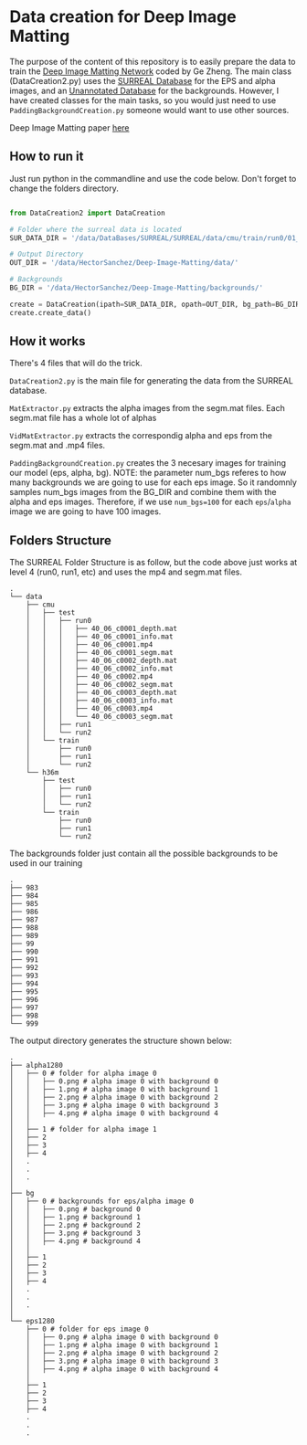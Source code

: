 # Data creation for Deep Image Matting

The purpose of the content of this repository is to easily prepare the data to train the [Deep Image Matting Network](https://github.com/Joker316701882/Deep-Image-Matting) coded by Ge Zheng. The main class (DataCreation2.py) uses the [SURREAL Database](https://github.com/gulvarol/surreal) for the EPS and alpha images, and an [Unannotated Database](http://host.robots.ox.ac.uk/pascal/VOC/databases.html#VOC2006) for the backgrounds. However, I have created classes for the main tasks, so you would just need to use `PaddingBackgroundCreation.py` someone would want to use other sources.

Deep Image Matting paper [here](https://arxiv.org/pdf/1703.03872.pdf)


## How to run it

Just run python in the commandline and use the code below. Don't forget to change the folders directory.

```python

from DataCreation2 import DataCreation

# Folder where the surreal data is located
SUR_DATA_DIR = '/data/DataBases/SURREAL/SURREAL/data/cmu/train/run0/01_01'

# Output Directory
OUT_DIR = '/data/HectorSanchez/Deep-Image-Matting/data/'

# Backgrounds 
BG_DIR = '/data/HectorSanchez/Deep-Image-Matting/backgrounds/'

create = DataCreation(ipath=SUR_DATA_DIR, opath=OUT_DIR, bg_path=BG_DIR)
create.create_data()
```

## How it works

There's 4 files that will do the trick.

`DataCreation2.py` is the main file for generating the data from the SURREAL database.

`MatExtractor.py` extracts the alpha images from the segm.mat files. Each segm.mat file has a whole lot of alphas

`VidMatExtractor.py` extracts the correspondig alpha and eps from the segm.mat and .mp4 files.

`PaddingBackgroundCreation.py` creates the 3 necesary images for training our model (eps, alpha, bg). NOTE: the parameter num_bgs referes to how many backgrounds we are going to use for each  eps image. So it randomnly samples num_bgs images from the BG_DIR and combine them with the alpha and eps images. Therefore, if we use `num_bgs=100` for each `eps`/`alpha` image we are going to have 100 images.

## Folders Structure

The SURREAL Folder Structure is as follow, but the code above just works at level 4 (run0, run1, etc) and uses the mp4 and segm.mat files.

```
.
└── data
    ├── cmu
    │   ├── test
    │   │   ├── run0
    │   │   │   ├── 40_06_c0001_depth.mat
    │   │   │   ├── 40_06_c0001_info.mat
    │   │   │   ├── 40_06_c0001.mp4
    │   │   │   ├── 40_06_c0001_segm.mat
    │   │   │   ├── 40_06_c0002_depth.mat
    │   │   │   ├── 40_06_c0002_info.mat
    │   │   │   ├── 40_06_c0002.mp4
    │   │   │   ├── 40_06_c0002_segm.mat
    │   │   │   ├── 40_06_c0003_depth.mat
    │   │   │   ├── 40_06_c0003_info.mat
    │   │   │   ├── 40_06_c0003.mp4
    │   │   │   └── 40_06_c0003_segm.mat
    │   │   ├── run1
    │   │   └── run2
    │   └── train
    │       ├── run0
    │       ├── run1
    │       └── run2
    └── h36m
        ├── test
        │   ├── run0
        │   ├── run1
        │   └── run2
        └── train
            ├── run0
            ├── run1
            └── run2
```

The backgrounds folder just contain all the possible backgrounds to be used in our training

```
.
├── 983
├── 984
├── 985
├── 986
├── 987
├── 988
├── 989
├── 99
├── 990
├── 991
├── 992
├── 993
├── 994
├── 995
├── 996
├── 997
├── 998
└── 999
```

The output directory generates the structure shown below:

```
.
├── alpha1280
│   ├── 0 # folder for alpha image 0
│   │   ├── 0.png # alpha image 0 with background 0
│   │   ├── 1.png # alpha image 0 with background 1
│   │   ├── 2.png # alpha image 0 with background 2
│   │   ├── 3.png # alpha image 0 with background 3
│   │   ├── 4.png # alpha image 0 with background 4
│   │
│   ├── 1 # folder for alpha image 1
│   ├── 2
│   ├── 3
│   ├── 4
│   .
│   .
│   .
│
├── bg
│   ├── 0 # backgrounds for eps/alpha image 0
│   │   ├── 0.png # background 0
│   │   ├── 1.png # background 1
│   │   ├── 2.png # background 2
│   │   ├── 3.png # background 3
│   │   ├── 4.png # background 4
│   │
│   ├── 1
│   ├── 2
│   ├── 3
│   ├── 4
│   .
│   .
│   .
│
└── eps1280
    ├── 0 # folder for eps image 0
    │   ├── 0.png # alpha image 0 with background 0
    │   ├── 1.png # alpha image 0 with background 1
    │   ├── 2.png # alpha image 0 with background 2
    │   ├── 3.png # alpha image 0 with background 3
    │   ├── 4.png # alpha image 0 with background 4
    │
    ├── 1
    ├── 2
    ├── 3
    ├── 4
    .
    .
    .
```
